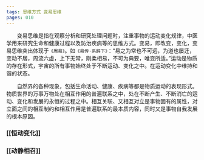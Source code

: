 ```yaml
---
tags: 思维方式 变易思维
pages: 010
---
```

&emsp;&emsp;变易思维是指在观察分析和研究处理问题时，注重事物的运动变化规律，中医学用来研究生命和健康过程以及防治疾病等的思维方式。变易，即改变，变化，变易思维突出体现于`《周易》`。如`《易传·系辞下》`：“易之为常也不可远，为道也屡迁，变动不居，周流六虚，上下无常，刚柔相易，不可为典要，唯变所适。”运动是物质的存在形式，宇宙的所有事物始终处于不断运动、变化之中。在运动变化中维持和谐的状态。

&emsp;&emsp;自然界的各种现象，包括生命活动、健康、疾病等都是物质运动的表现形式。物质世界的万事万物处在相互作用的普遍联系之中，处在不断产生、不断消亡的运动、变化和发展的永恒的过程之中。相互关联、又相互对立是事物固有的属性，对立面之间的相互制约和相互作用是普遍联系的最本质内容，同时又是事物自我发展的根本原因。
### [[恒动变化]]
### [[动静相召]]